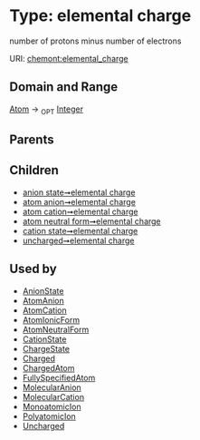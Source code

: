
# Type: elemental charge


number of protons minus number of electrons

URI: [chemont:elemental_charge](http://w3id.org/chemontelemental_charge)


## Domain and Range

[Atom](Atom.md) ->  <sub>OPT</sub> [Integer](types/Integer.md)

## Parents


## Children

 *  [anion state➞elemental charge](anion_state_elemental_charge.md)
 *  [atom anion➞elemental charge](atom_anion_elemental_charge.md)
 *  [atom cation➞elemental charge](atom_cation_elemental_charge.md)
 *  [atom neutral form➞elemental charge](atom_neutral_form_elemental_charge.md)
 *  [cation state➞elemental charge](cation_state_elemental_charge.md)
 *  [uncharged➞elemental charge](uncharged_elemental_charge.md)

## Used by

 * [AnionState](AnionState.md)
 * [AtomAnion](AtomAnion.md)
 * [AtomCation](AtomCation.md)
 * [AtomIonicForm](AtomIonicForm.md)
 * [AtomNeutralForm](AtomNeutralForm.md)
 * [CationState](CationState.md)
 * [ChargeState](ChargeState.md)
 * [Charged](Charged.md)
 * [ChargedAtom](ChargedAtom.md)
 * [FullySpecifiedAtom](FullySpecifiedAtom.md)
 * [MolecularAnion](MolecularAnion.md)
 * [MolecularCation](MolecularCation.md)
 * [MonoatomicIon](MonoatomicIon.md)
 * [PolyatomicIon](PolyatomicIon.md)
 * [Uncharged](Uncharged.md)
